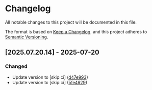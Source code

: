 # Changelog

All notable changes to this project will be documented in this file.

The format is based on [Keep a Changelog](https://keepachangelog.com/en/1.0.0/),
and this project adheres to [Semantic Versioning](https://semver.org/spec/v2.0.0.html).

## [2025.07.20.14] - 2025-07-20

### Changed

* Update version to  [skip ci] ([d47e993](https://github.com/N6REJ/mod_bearslivesearch/commit/d47e993))
* Update version to  [skip ci] ([5fe4629](https://github.com/N6REJ/mod_bearslivesearch/commit/5fe4629))

